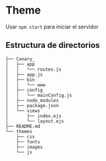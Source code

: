 # Theme

Usar ```npm start``` para iniciar el servidor


## Estructura de directorios

```
├── Canary_
│   ├── app
│   │   └── routes.js
│   ├── app.js
│   ├── bin
│   │   └── www
│   ├── config
│   │   └── mainConfig.js
│   ├── node_modules
│   ├── package.json
│   └── views
│       ├── index.ejs
│       └── layout.ejs
├── README.md
└── themes
    ├── css
    ├── fonts
    ├── images
    └── js
```
